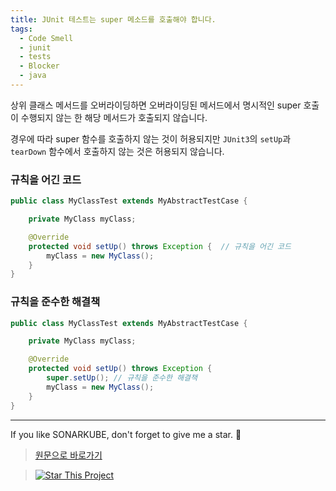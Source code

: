 ```yaml
---
title: JUnit 테스트는 super 메소드를 호출해야 합니다.
tags:
  - Code Smell
  - junit
  - tests
  - Blocker
  - java
---
```


상위 클래스 메서드를 오버라이딩하면 오버라이딩된 메서드에서 명시적인 super 호출이 수행되지 않는 한 해당 메서드가 호출되지 않습니다.

경우에 따라 super 함수를 호출하지 않는 것이 허용되지만 `JUnit3`의 `setUp`과 `tearDown` 함수에서 호출하지 않는 것은 허용되지 않습니다.

### 규칙을 어긴 코드

```java
public class MyClassTest extends MyAbstractTestCase {

    private MyClass myClass;

    @Override
    protected void setUp() throws Exception {  // 규칙을 어긴 코드
        myClass = new MyClass();
    }
}
```

### 규칙을 준수한 해결책

```java
public class MyClassTest extends MyAbstractTestCase {

    private MyClass myClass;

    @Override
    protected void setUp() throws Exception {
        super.setUp(); // 규칙을 준수한 해결책
        myClass = new MyClass();
    }
}
```

---

If you like SONARKUBE, don't forget to give me a star. :star2:

> [원문으로 바로가기](https://rules.sonarsource.com/java/tag/tests/RSPEC-2188)

> [![Star This Project](https://img.shields.io/github/stars/kantabile/sonarkube.svg?label=Stars&style=social)](https://github.com/kantabile/sonarkube)
